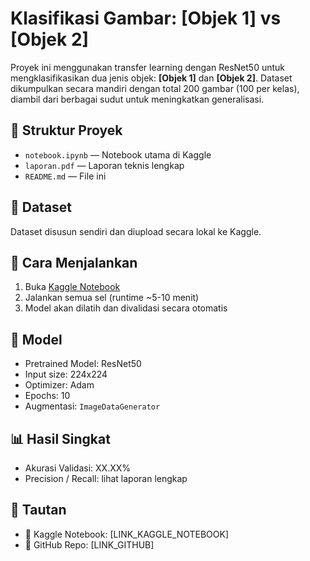 # Klasifikasi Gambar: [Objek 1] vs [Objek 2]

Proyek ini menggunakan transfer learning dengan ResNet50 untuk mengklasifikasikan dua jenis objek: **[Objek 1]** dan **[Objek 2]**. Dataset dikumpulkan secara mandiri dengan total 200 gambar (100 per kelas), diambil dari berbagai sudut untuk meningkatkan generalisasi.

## 📁 Struktur Proyek
- `notebook.ipynb` — Notebook utama di Kaggle
- `laporan.pdf` — Laporan teknis lengkap
- `README.md` — File ini

## 🔗 Dataset
Dataset disusun sendiri dan diupload secara lokal ke Kaggle.

## 🚀 Cara Menjalankan
1. Buka [Kaggle Notebook](LINK_KAGGLE_NOTEBOOK)
2. Jalankan semua sel (runtime ~5-10 menit)
3. Model akan dilatih dan divalidasi secara otomatis

## 🧠 Model
- Pretrained Model: ResNet50
- Input size: 224x224
- Optimizer: Adam
- Epochs: 10
- Augmentasi: `ImageDataGenerator`

## 📊 Hasil Singkat
- Akurasi Validasi: XX.XX%
- Precision / Recall: lihat laporan lengkap

## 📎 Tautan
- 📘 Kaggle Notebook: [LINK_KAGGLE_NOTEBOOK]
- 💾 GitHub Repo: [LINK_GITHUB]

